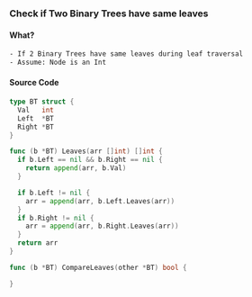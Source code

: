 ### Check if Two Binary Trees have same leaves

#### What?
```bash
- If 2 Binary Trees have same leaves during leaf traversal
- Assume: Node is an Int
```

#### Source Code
```go
type BT struct {
  Val   int
  Left  *BT
  Right *BT
}

func (b *BT) Leaves(arr []int) []int {
  if b.Left == nil && b.Right == nil {
    return append(arr, b.Val)
  }

  if b.Left != nil {
    arr = append(arr, b.Left.Leaves(arr))
  }
  if b.Right != nil {
    arr = append(arr, b.Right.Leaves(arr))
  }
  return arr
}

func (b *BT) CompareLeaves(other *BT) bool {

}
```
